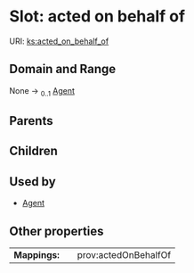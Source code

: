 
# Slot: acted on behalf of




URI: [ks:acted_on_behalf_of](https://w3id.org/linkml/tests/kitchen_sink/acted_on_behalf_of)


## Domain and Range

None &#8594;  <sub>0..1</sub> [Agent](Agent.md)

## Parents


## Children


## Used by

 * [Agent](Agent.md)

## Other properties

|  |  |  |
| --- | --- | --- |
| **Mappings:** | | prov:actedOnBehalfOf |

